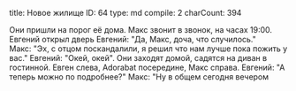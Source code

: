 title:          Новое жилище
ID:             64
type:           md
compile:        2
charCount:      394


Они пришли на порог её дома. Макс звонит в звонок, на часах 19:00. Евгений открыл дверь
Евгений: "Да, Макс, доча, что случилось."  
Макс: "Эх, с отцом поскандалили, я решил что нам лучше пока пожить у вас." 
Евгений: "Окей, окей".
Они заходят домой, садятся на диван в гостинной. Евген слева, Adorabat посередине, Макс справа.
Евгений: "А теперь можно по подробнее?"
Макс: "Ну в общем сегодня вечером